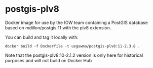 # postgis-plv8

Docker image for use by the IOW team containing a PostGIS database based on mdillon/postgis:11 with the plv8 extension.

You can build and tag it locally with:

```
docker build -f Dockerfile -t usgswma/postgis-plv8:11-2.3.8 .
```

Note that the postgis-plv8:10-2.1.2 version is only here for historical purposes and will not build on Docker Hub

